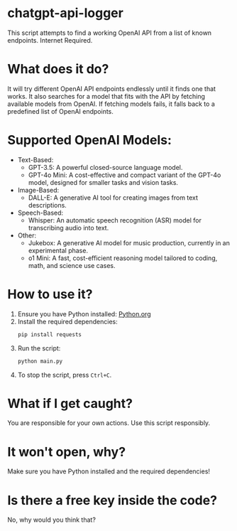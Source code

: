 # chatgpt-api-logger

This script attempts to find a working OpenAI API from a list of known endpoints. Internet Required.

# What does it do?
It will try different OpenAI API endpoints endlessly until it finds one that works. It also searches for a model that fits with the API by fetching available models from OpenAI. If fetching models fails, it falls back to a predefined list of OpenAI endpoints.

# Supported OpenAI Models:
- Text-Based:
  - GPT-3.5: A powerful closed-source language model.
  - GPT-4o Mini: A cost-effective and compact variant of the GPT-4o model, designed for smaller tasks and vision tasks.
- Image-Based:
  - DALL-E: A generative AI tool for creating images from text descriptions.
- Speech-Based:
  - Whisper: An automatic speech recognition (ASR) model for transcribing audio into text.
- Other:
  - Jukebox: A generative AI model for music production, currently in an experimental phase.
  - o1 Mini: A fast, cost-efficient reasoning model tailored to coding, math, and science use cases.

# How to use it?
1. Ensure you have Python installed: [Python.org](https://python.org)
2. Install the required dependencies:
   ```sh
   pip install requests
   ```
3. Run the script:
   ```sh
   python main.py
   ```
4. To stop the script, press `Ctrl+C`.

# What if I get caught?
You are responsible for your own actions. Use this script responsibly.

# It won't open, why?
Make sure you have Python installed and the required dependencies!

# Is there a free key inside the code?
No, why would you think that?
